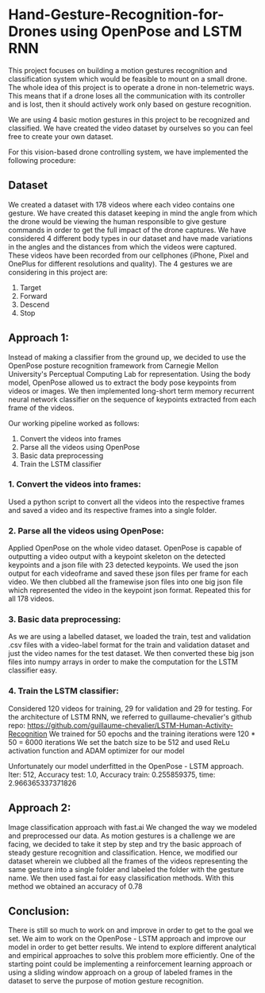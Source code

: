 # Hand-Gesture-Recognition-for-Drones using OpenPose and LSTM RNN

This project focuses on building a motion gestures recognition and classification system which would be feasible to mount on a small drone.
The whole idea of this project is to operate a drone in non-telemetric ways. This means that if a drone loses all the communication with its controller and is lost, then it should actively work only based on gesture recognition.

We are using 4 basic motion gestures in this project to be recognized and classified. We have created the video dataset by ourselves so you can feel free to create your own dataset.

For this vision-based drone controlling system, we have implemented the following procedure:

## Dataset

We created a dataset with 178 videos where each video contains one gesture. We have created this dataset keeping in mind the angle from which the drone would be viewing the human responsible to give gesture commands in order to get the full impact of the drone captures. We have considered 4 different body types in our dataset and have made variations in the angles and the distances from which the videos were captured. These videos have been recorded from our cellphones (iPhone, Pixel and OnePlus for different resolutions and quality).
The 4 gestures we are considering in this project are:
1. Target
2. Forward
3. Descend
4. Stop

## Approach 1:
Instead of making a classifier from the ground up, we decided to use the OpenPose posture recognition framework from Carnegie Mellon University's Perceptual Computing Lab for representation. Using the body model, OpenPose allowed us to extract the body pose keypoints from videos or images.
We then implemented long-short term memory recurrent neural network classifier on the sequence of keypoints extracted from each frame of the videos.

Our working pipeline worked as follows:

1. Convert the videos into frames 
2. Parse all the videos using OpenPose
3. Basic data preprocessing
4. Train the LSTM classifier

### 1. Convert the videos into frames:
Used a python script to convert all the videos into the respective frames and saved a video and its respective frames into a single folder.

### 2. Parse all the videos using OpenPose:
Applied OpenPose on the whole video dataset. OpenPose is capable of outputting a video output with a keypoint skeleton on the detected keypoints and a json file with 23 detected keypoints. We used the json output for each videoframe and saved these json files per frame for each video. We then clubbed all the framewise json files into one big json file which represented the video in the keypoint json format. Repeated this for all 178 videos.

### 3. Basic data preprocessing:
As we are using a labelled dataset, we loaded the train, test and validation .csv files with a video-label format for the train and validation dataset and just the video names for the test dataset.
We then converted these big json files into numpy arrays in order to make the computation for the LSTM classifier easy.

### 4. Train the LSTM classifier:
Considered 120 videos for training, 29 for validation and 29 for testing.
For the architecture of LSTM RNN, we referred to guillaume-chevalier's github repo: https://github.com/guillaume-chevalier/LSTM-Human-Activity-Recognition
We trained for 50 epochs and the training iterations were 120 * 50 = 6000 iterations
We set the batch size to be 512 and used ReLu activation function and ADAM optimizer for our model

Unfortunately our model underfitted in the OpenPose - LSTM approach.
Iter: 512,  Accuracy test: 1.0, Accuracy train: 0.255859375, time: 2.966365337371826

## Approach 2:
Image classification approach with fast.ai
We changed the way we modeled and preprocessed our data. As motion gestures is a challenge we are facing, we decided to take it step by step and try the basic approach of steady gesture recognition and classification. Hence, we modified our dataset wherein we clubbed all the frames of the videos representing the same gesture into a single folder and labeled the folder with the gesture name.
We then used fast.ai for easy classification methods. With this method we obtained an accuracy of 0.78


## Conclusion:
There is still so much to work on and improve in order to get to the goal we set. We aim to work on the OpenPose - LSTM approach and improve our model in order to get better results.
We intend to explore different analytical and empirical approaches to solve this problem more efficiently. One of the starting point could be implementing a reinforcement learning approach or using a sliding window approach on a group of labeled frames in the dataset to serve the purpose of motion gesture recognition.

